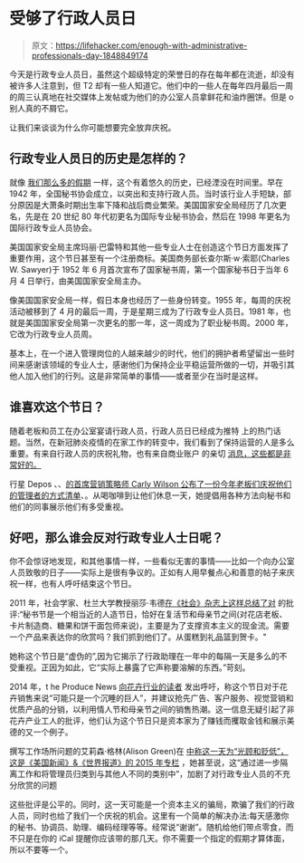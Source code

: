 # 受够了行政人员日

> 原文：<https://lifehacker.com/enough-with-administrative-professionals-day-1848849174>

今天是行政专业人员日，虽然这个超级特定的荣誉日的存在每年都在流逝，却没有被许多人注意到，但 T2 却有一些人知道它。他们中的一些人在每年四月最后一周的周三认真地在社交媒体上发帖或为他们的办公室人员拿鲜花和油炸圈饼。但是 o 别人真的不屑它。



让我们来谈谈为什么你可能想要完全放弃庆祝。

## **行政专业人员日的历史是怎样的？**

就像 [我们那么多的假期](https://lifehacker.com/the-real-history-of-labor-day-1847614981) 一样，这个有着悠久的历史，已经湮没在时间里。早在 1942 年，全国秘书协会成立，以突出和支持行政人员。当时该行业人手短缺，部分原因是大萧条时期出生率下降和战后商业繁荣。美国国家安全局经历了几次更名，先是在 20 世纪 80 年代初更名为国际专业秘书协会，然后在 1998 年更名为国际行政专业人员协会。

美国国家安全局主席玛丽·巴雷特和其他一些专业人士在创造这个节日方面发挥了重要作用，这个节日甚至有一个注册商标。美国商务部长查尔斯·w·索耶(Charles W. Sawyer)于 1952 年 6 月首次宣布了国家秘书周，第一个国家秘书日于当年 6 月 4 日举行，由美国国家安全局主办。

像美国国家安全局一样，假日本身也经历了一些身份转变。1955 年，每周的庆祝活动被移到了 4 月的最后一周，于是星期三成为了行政专业人员日。1981 年，也就是美国国家安全局第一次更名的那一年，这一周成为了职业秘书周。2000 年，它改为行政专业人员周。

基本上，在一个进入管理岗位的人越来越少的时代，他们的拥护者希望留出一些时间来感谢该领域的专业人士，感谢他们为保持企业平稳运营所做的一切，并吸引其他人加入他们的行列。这是非常简单的事情——或者至少在当时是这样。

## 谁喜欢这个节日？

随着老板和员工在办公室宴请行政人员，行政人员日已经成为推特 上的热门话题。当然，在新冠肺炎疫情的在家工作的转变中，我们看到了保持运营的人是多么重要。有来自行政人员的庆祝礼物，也有来自商业账户 的亲切 [消息，这些都是非常好的。](https://twitter.com/renfrewraiders/status/1519269529083420672)

行星 Depos 、、[的首席营销策略师 Carly Wilson 公布了一份今年老板们庆祝他们的管理者的方式清单](https://www.jdsupra.com/legalnews/administrative-professionals-day-an-8728079/)、。从喝咖啡到让他们休息一天，她提倡用各种方法向秘书和他们的同事展示他们有多受重视。

## 好吧，那么谁会反对行政专业人士日呢？

你不会惊讶地发现，和其他事情一样，一些看似无害的事情——比如一个向办公室人员致敬的日子——实际上是很有争议的。正如有人用早餐点心和善意的帖子来庆祝一样，也有人呼吁结束这个节日。

2011 年，社会学家、杜兰大学教授丽莎·韦德[在《社会》杂志上这样总结了对](https://thesocietypages.org/socimages/2011/04/27/secretarys-day-and-social-control/) 的批评:“秘书节是一个相当近的人造节日，恰好在复活节和母亲节之间(对花店老板、卡片制造商、糖果和饼干面包师来说)，主要是为了支撑资本主义的现金流。需要一个产品来表达你的欣赏吗？我们抓到他们了。从蛋糕到礼品篮到贺卡。"

她称这个节日是“虚伪的”,因为它揭示了行政助理在一年中的每隔一天是多么的不受重视。正因为如此，它“实际上暴露了它声称要溶解的东西。”苛刻。

2014 年，t he Produce News [向花卉行业的读者](https://theproducenews.com/administrative-professionals-day-stealth-holiday-floral-trade) 发出呼吁，称这个节日对于花卉销售来说“可能只是一个沉睡的巨人”，并建议抢先广告、客户服务、视觉营销和优质产品的分销，以利用情人节和母亲节之间的销售热潮。这一信息无疑引起了非花卉产业工人的批评，他们认为这个节日只是资本家为了赚钱而攫取金钱和展示美德的又一个例子。

撰写工作场所问题的艾莉森·格林(Alison Green)在 [中称这一天为“光顾和贬低”，这是《美国新闻》&《世界报道》的 2015 年专栏](https://money.usnews.com/money/blogs/outside-voices-careers/2015/04/20/its-time-to-end-secretaries-day) ，她甚至说，这“通过进一步隔离工作和将管理员归类到与其他人不同的类别中”，加剧了对行政专业人员的不充分欣赏的问题

这些批评是公平的。同时，这一天可能是一个资本主义的骗局，欺骗了我们的行政人员，同时也给了我们一个庆祝的机会。这里有一个简单的解决办法:每天感激你的秘书、协调员、助理、编码经理等等。经常说“谢谢”。随机给他们带点零食，而不只是在你的 iCal 提醒你应该带的那几天。你不需要一个指定的假期才算体面，所以不要等一个。